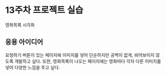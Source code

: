 # 13주차 프로젝트 실습
영화목록 시각화

## 응용 아이디어
요청하기 버튼이 있는 페이지에 이미지를 넣어 단순하지만 공백이 없게, 비어보이지 않도록 개발하고 싶다.
또한, 영화목록이 나오는 페이지에는 영화마다 각자 다른 이미지를 넣어 다양한 느낌을 주고 싶다.

